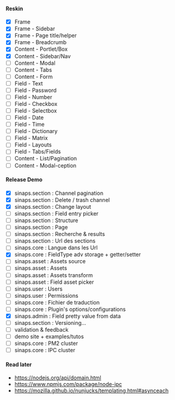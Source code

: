 #### Reskin
- [x] Frame
- [x] Frame - Sidebar
- [x] Frame - Page title/helper
- [x] Frame - Breadcrumb
- [x] Content - Portlet/Box
- [x] Content - Sidebar/Nav
- [ ] Content - Modal
- [ ] Content - Tabs
- [ ] Content - Form
- [ ] Field - Text
- [ ] Field - Password
- [ ] Field - Number
- [ ] Field - Checkbox
- [ ] Field - Selectbox
- [ ] Field - Date
- [ ] Field - Time
- [ ] Field - Dictionary
- [ ] Field - Matrix
- [ ] Field - Layouts
- [ ] Field - Tabs/Fields
- [ ] Content - List/Pagination
- [ ] Content - Modal-ception

#### Release Demo
- [x] sinaps.section : Channel pagination
- [x] sinaps.section : Delete / trash channel
- [x] sinaps.section : Change layout
- [ ] sinaps.section : Field entry picker
- [ ] sinaps.section : Structure
- [ ] sinaps.section : Page
- [ ] sinaps.section : Recherche & results
- [ ] sinaps.section : Url des sections
- [ ] sinaps.core : Langue dans les Url
- [x] sinaps.core : FieldType adv storage + getter/setter
- [ ] sinaps.asset : Assets source
- [ ] sinaps.asset : Assets
- [ ] sinaps.asset : Assets transform
- [ ] sinaps.asset : Field asset picker
- [ ] sinaps.user : Users
- [ ] sinaps.user : Permissions
- [ ] sinaps.core : Fichier de traduction
- [ ] sinaps.core : Plugin's options/configurations
- [x] sinaps.admin : Field pretty value from data
- [ ] sinaps.section : Versioning...
- [ ] validation & feedback
- [ ] demo site + examples/tutos
- [ ] sinaps.core : PM2 cluster
- [ ] sinaps.core : IPC cluster

#### Read later
- https://nodejs.org/api/domain.html
- https://www.npmjs.com/package/node-ipc
- https://mozilla.github.io/nunjucks/templating.html#asynceach
